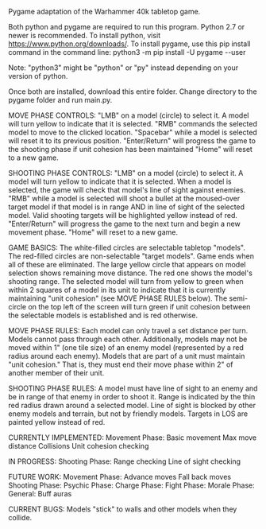 Pygame adaptation of the Warhammer 40k tabletop game.

Both python and pygame are required to run this program. Python 2.7 or newer is recommended.
To install python, visit https://www.python.org/downloads/.
To install pygame, use this pip install command in the command line:
python3 -m pip install -U pygame --user

Note: "python3" might be "python" or "py" instead depending on your version of python.

Once both are installed, download this entire folder.
Change directory to the pygame folder and run main.py.


MOVE PHASE CONTROLS:
"LMB" on a model (circle) to select it. A model will turn yellow to indicate that it is selected.
"RMB" commands the selected model to move to the clicked location.
"Spacebar" while a model is selected will reset it to its previous position.
"Enter/Return" will progress the game to the shooting phase if unit cohesion has been maintained
"Home" will reset to a new game.

SHOOTING PHASE CONTROLS:
"LMB" on a model (circle) to select it. A model will turn yellow to indicate that it is selected. 
	When a model is selected, the game will check that model's line of sight against enemies.
"RMB" while a model is selected will shoot a bullet at the moused-over target model if that model is in range AND in line of sight of the selected model.
	Valid shooting targets will be highlighted yellow instead of red.
"Enter/Return" will progress the game to the next turn and begin a new movement phase.
"Home" will reset to a new game.


GAME BASICS:
The white-filled circles are selectable tabletop "models".
The red-filled circles are non-selectable "target models". Game ends when all of these are eliminated.
The large yellow circle that appears on model selection shows remaining move distance. The red one shows the model's shooting range.
The selected model will turn from yellow to green when within 2 squares of a model in its unit to indicate that it is currently maintaining "unit cohesion" (see MOVE PHASE RULES below).
The semi-circle on the top left of the screen will turn green if unit cohesion between the selectable models is established and is red otherwise.

MOVE PHASE RULES:
Each model can only travel a set distance per turn. 
Models cannot pass through each other.
Additionally, models may not be moved within 1" (one tile size) of an enemy model (represented by a red radius around each enemy).
Models that are part of a unit must maintain "unit cohesion." That is, they must end their move phase within 2" of another member of their unit.

SHOOTING PHASE RULES:
A model must have line of sight to an enemy and be in range of that enemy in order to shoot it. 
Range is indicated by the thin red radius drawn around a selected model.
Line of sight is blocked by other enemy models and terrain, but not by friendly models.
Targets in LOS are painted yellow instead of red.


CURRENTLY IMPLEMENTED:
Movement Phase:
	Basic movement
	Max move distance
	Collisions
	Unit cohesion checking

IN PROGRESS:
Shooting Phase:
	Range checking
	Line of sight checking

FUTURE WORK:
Movement Phase:
	Advance moves
	Fall back moves
Shooting Phase:
Psychic Phase:
Charge Phase:
Fight Phase:
Morale Phase:
General:
	Buff auras


CURRENT BUGS:
Models "stick" to walls and other models when they collide. 